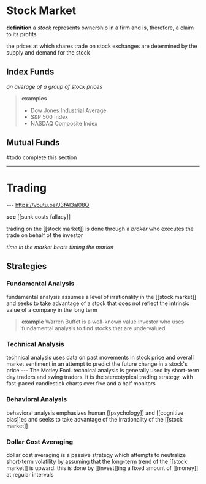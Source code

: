 # Stock Market

**definition** a _stock_ represents ownership in a firm and is, therefore, a claim to its profits

the prices at which shares trade on stock exchanges are determined by the supply and demand for the stock

## Index Funds

_an average of a group of stock prices_

> **examples**
>
> - Dow Jones Industrial Average
> - S&P 500 Index
> - NASDAQ Composite Index

## Mutual Funds

#todo complete this section

---

# Trading

--- <https://youtu.be/J3fAI3al08Q>

**see** [[sunk costs fallacy]]

trading on the [[stock market]] is done through a _broker_ who executes the trade on behalf of the investor

_time in the market beats timing the market_

## Strategies

### Fundamental Analysis

fundamental analysis assumes a level of irrationality in the [[stock market]] and seeks to take advantage of a stock that does not reflect the intrinsic value of a company in the long term

> **example** Warren Buffet is a well-known value investor who uses fundamental analysis to find stocks that are undervalued

### Technical Analysis

technical analysis uses data on past movements in stock price and overall market sentiment in an attempt to predict the future change in a stock's price --- The Motley Fool. technical analysis is generally used by short-term day traders and swing traders. it is the stereotypical trading strategy, with fast-paced candlestick charts over five and a half monitors

### Behavioral Analysis

behavioral analysis emphasizes human [[psychology]] and [[cognitive bias]]es and seeks to take advantage of the irrationality of the [[stock market]]

### Dollar Cost Averaging

dollar cost averaging is a passive strategy which attempts to neutralize short-term volatility by assuming that the long-term trend of the [[stock market]] is upward. this is done by [[invest]]ing a fixed amount of [[money]] at regular intervals
